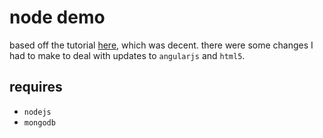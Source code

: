 # node demo

based off the tutorial [here](https://blog.udemy.com/node-js-tutorial/), which
was decent. there were some changes I had to make to deal with updates to
`angularjs` and `html5`.


## requires

+ `nodejs`
+ `mongodb`
